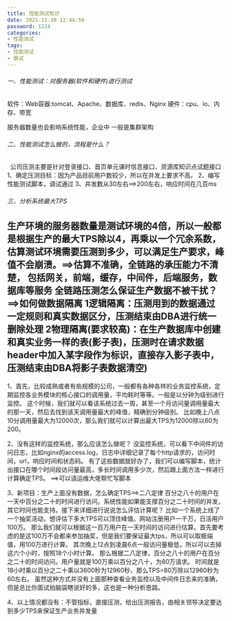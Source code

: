 ```yaml
---
title: 性能测试知识
date: 2021-11-30 12:44:59
password: 1224
categories: 
- 性能测试
tags: 
- 性能测试
- 面试
---
```

###### 一、性能测试：对服务器(软件和硬件)进行测试
软件：Web容器:tomcat、Apache、数据库、redis、Nginx
硬件：cpu、io、内存、带宽

服务器数量也会影响系统性能，企业中 一般是集群架构
  
###### 二、性能测试怎么做的，流程是什么？
 &ensp;公司压测主要是针对登录接口、首页单元课时信息接口、资源库知识点试题接口
  1、确定压测目标：因为产品目前用户数较少，所以在并发上要求不高。
  2、编写性能测试脚本，调试通过
  3、并发数从30左右==>200左右，响应时间在几百ms

###### 三、分析系统最大TPS
生产环境的服务器数量是测试环境的4倍，所以一般都是根据生产的最大TPS除以4，再乘以一个冗余系数，估算测试环境需要压测到多少，可以满足生产要求，峰值不会崩溃。==>估算不准确，全链路的承压能力不清楚，
包括网关，前端，缓存，中间件，后端服务，数据库等服务
全链路压测怎么保证生产数据不被干扰？==>如何做数据隔离
   1逻辑隔离：压测用到的数据通过一定规则和真实数据区分，压测结束由DBA进行统一删除处理
   2物理隔离(要求较高)：在生产数据库中创建和真实业务一样的表(影子表)，压测时在请求数据header中加入某字段作为标识，直接存入影子表中，压测结束由DBA将影子表数据清空)
---
1、首先，比较成熟或者有些规模的公司，一般都有各种各样的业务监控系统，定期监控各业务模块的核心接口的调用量，平均耗时等等。一般是以分钟为级别进行监控。
这个时候，我们就可以看该系统过去一周，甚至一个月访问量调用量最大的那一天，然后去找到该天调用量最大的峰值，精确到分钟级别。
比如晚上八点10分调用量最大为12000次，那么我们就可以计算出最大TPS为12000除以60为200。

2、没有这样的监控系统，那么应该怎么做呢？
没监控系统，可以看下中间件的访问日志，比如nginx的access.log，日志中详细记录了每个http请求的，访问时间，url，响应时间和状态码。
有了这些数据就好办了，我们可以编写脚本，统计出接口在哪个时间段访问量最高，多长时间调用多少次，然后跟上面方法一样进行计算确定TPS。 ==>可以请运维大佬帮忙写脚本

3、新项目：生产上面没有数据，怎么确定TPS==>二八定律
   百分之八十的用户在一天中百分之二十的时间进行访问。系统性能如果能支撑百分之二十时间的并发，其它时间也能支持。接下来详细进行说说怎么评估计算呢？
比如一个系统上线了一个抽奖活动，想评估下多大TPS可以顶住峰值。网站注册用户一千万，日活用户100万。
那么我们就可以根据这一百万用户在一天时间的访问进行估算。首先要考虑的是这100万不会都来参加抽奖，但是我们要保证最大tps，所以可以取极端值，用100万进行计算。
其次晚上12点到凌晨6点一般访问量极低，所以可以去掉这六个小时，按照18个小时计算。
那么根据二八定律，百分之八十的用户在百分之二十的时间访问。用户量就是100万乘以百分之八十，为80万请求。
时间就是18小时乘以百分之二十乘以3600秒为12960秒，那么TPS=80万除以12960秒为60左右。
虽然这种方式并没有上面那种查看业务监控以及中间件日志来的准确，但是总比你面试拍脑袋瞎说好的多，这也是一种分析思路。

4、以上情况都没有：不管指标，直接压测，给出压测报告，由相关领导决定要达到多少TPS来保证生产业务并发量